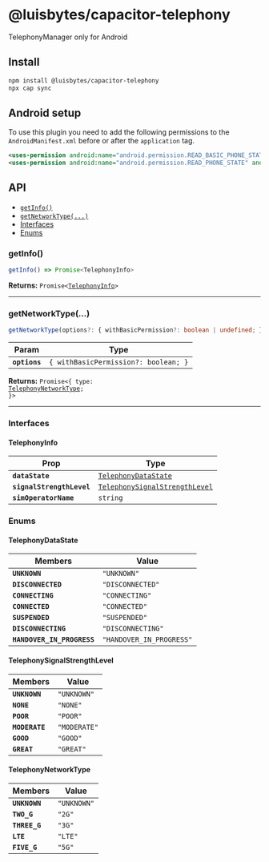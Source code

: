 # @luisbytes/capacitor-telephony

TelephonyManager only for Android

## Install

```bash
npm install @luisbytes/capacitor-telephony
npx cap sync
```

## Android setup

To use this plugin you need to add the following permissions to the `AndroidManifest.xml` before or after the `application` tag.

```xml
<uses-permission android:name="android.permission.READ_BASIC_PHONE_STATE" />
<uses-permission android:name="android.permission.READ_PHONE_STATE" android:maxSdkVersion="32" />
```

## API

<docgen-index>

* [`getInfo()`](#getinfo)
* [`getNetworkType(...)`](#getnetworktype)
* [Interfaces](#interfaces)
* [Enums](#enums)

</docgen-index>

<docgen-api>
<!--Update the source file JSDoc comments and rerun docgen to update the docs below-->

### getInfo()

```typescript
getInfo() => Promise<TelephonyInfo>
```

**Returns:** <code>Promise&lt;<a href="#telephonyinfo">TelephonyInfo</a>&gt;</code>

--------------------


### getNetworkType(...)

```typescript
getNetworkType(options?: { withBasicPermission?: boolean | undefined; } | undefined) => Promise<{ type: TelephonyNetworkType; }>
```

| Param         | Type                                            |
| ------------- | ----------------------------------------------- |
| **`options`** | <code>{ withBasicPermission?: boolean; }</code> |

**Returns:** <code>Promise&lt;{ type: <a href="#telephonynetworktype">TelephonyNetworkType</a>; }&gt;</code>

--------------------


### Interfaces


#### TelephonyInfo

| Prop                      | Type                                                                                  |
| ------------------------- | ------------------------------------------------------------------------------------- |
| **`dataState`**           | <code><a href="#telephonydatastate">TelephonyDataState</a></code>                     |
| **`signalStrengthLevel`** | <code><a href="#telephonysignalstrengthlevel">TelephonySignalStrengthLevel</a></code> |
| **`simOperatorName`**     | <code>string</code>                                                                   |


### Enums


#### TelephonyDataState

| Members                    | Value                               |
| -------------------------- | ----------------------------------- |
| **`UNKNOWN`**              | <code>"UNKNOWN"</code>              |
| **`DISCONNECTED`**         | <code>"DISCONNECTED"</code>         |
| **`CONNECTING`**           | <code>"CONNECTING"</code>           |
| **`CONNECTED`**            | <code>"CONNECTED"</code>            |
| **`SUSPENDED`**            | <code>"SUSPENDED"</code>            |
| **`DISCONNECTING`**        | <code>"DISCONNECTING"</code>        |
| **`HANDOVER_IN_PROGRESS`** | <code>"HANDOVER_IN_PROGRESS"</code> |


#### TelephonySignalStrengthLevel

| Members        | Value                   |
| -------------- | ----------------------- |
| **`UNKNOWN`**  | <code>"UNKNOWN"</code>  |
| **`NONE`**     | <code>"NONE"</code>     |
| **`POOR`**     | <code>"POOR"</code>     |
| **`MODERATE`** | <code>"MODERATE"</code> |
| **`GOOD`**     | <code>"GOOD"</code>     |
| **`GREAT`**    | <code>"GREAT"</code>    |


#### TelephonyNetworkType

| Members       | Value                  |
| ------------- | ---------------------- |
| **`UNKNOWN`** | <code>"UNKNOWN"</code> |
| **`TWO_G`**   | <code>"2G"</code>      |
| **`THREE_G`** | <code>"3G"</code>      |
| **`LTE`**     | <code>"LTE"</code>     |
| **`FIVE_G`**  | <code>"5G"</code>      |

</docgen-api>
